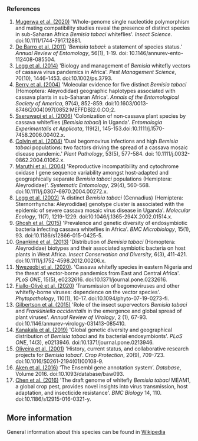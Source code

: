### References
1. [Mugerwa et al. (2020)](https://dx.doi.org/https://doi.org/10.1111/1744-7917.12881) 'Whole-genome single nucleotide polymorphism and mating compatibility studies reveal the presence of distinct species in sub-Saharan Africa *Bemisia tabaci* whiteflies'. *Insect Science*. doi:10.1111/1744-7917.12881.
2. [De Barro et al. (2011)](https://dx.doi.org/10.1146/annurev-ento-112408-085504) '*Bemisia tabaci*: a statement of species status.' *Annual Review of Entomology*, 56(1), 1-19. doi: 10.1146/annurev-ento-112408-085504.
3. [Legg et al. (2014)](https://doi.org/10.1002/ps.3793) 'Biology and management of *Bemisia* whitefly vectors of cassava virus pandemics in Africa'. *Pest Management Science*, 70(10), 1446-1453. doi:10.1002/ps.3793.
4. [Berry et al. (2004)](https://doi.org/10.1603/0013-8746(2004)097[0852:MEFFDB]2.0.CO;2) 'Molecular evidence for five distinct *Bemisia tabaci* (Homoptera: Aleyrodidae) geographic haplotypes associated with cassava plants in sub-Saharan Africa'. *Annals of the Entomological Society of America*, 97(4), 852-859. doi:10.1603/0013-8746(2004)097[0852:MEFFDB]2.0.CO;2.
5. [Sseruwagi et al. (2006)](https://doi.org/10.1111/j.1570-7458.2006.00402.x) 'Colonization of non‐cassava plant species by cassava whiteflies (*Bemisia tabaci*) in Uganda'. *Entomologia Experimentalis et Applicata*, 119(2), 145-153.doi:10.1111/j.1570-7458.2006.00402.x. 
6.  [Colvin et al. (2004)](https://dx.doi.org/https://doi.org/10.1111/j.0032-0862.2004.01062.x) 'Dual begomovirus infections and high *Bemisia tabaci* populations: two factors driving the spread of a cassava mosaic disease pandemic.' *Plant Pathology*, 53(5), 577-584. doi: 10.1111/j.0032-0862.2004.01062.x.
7. [Maruthi et al. (2004)](https://dx.doi.org/10.1111/j.0307-6970.2004.00272.x) 'Reproductive incompatibility and cytochrome oxidase I gene sequence variability amongst host-adapted and geographically separate *Bemisia tabaci* populations (Hemiptera: Aleyrodidae)'. *Systematic Entomology*, 29(4), 560-568. doi:10.1111/j.0307-6970.2004.00272.x.
8. [Legg et al. (2002)](https://dx.doi.org/https://doi.org/10.1046/j.1365-294X.2002.01514.x) 'A distinct *Bemisia tabaci* (Gennadius) (Hemiptera: Sternorrhyncha: Aleyrodidae) genotype cluster is associated with the epidemic of severe cassava mosaic virus disease in Uganda'. *Molecular Ecology*, 11(7), 1219-1229. doi:10.1046/j.1365-294X.2002.01514.x.
9. [Ghosh et al. (2015)](https://doi.org/10.1186/s12866-015-0425-5) 'Prevalence and genetic diversity of endosymbiotic bacteria infecting cassava whiteflies in Africa'. *BMC Microbiology*, 15(1), 93. doi:10.1186/s12866-015-0425-5.
10. [Gnankiné et al. (2013)](https://doi.org/10.1111/j.1752-4598.2012.00206.x) 'Distribution of *Bemisia tabaci* (Homoptera: Aleyrodidae) biotypes and their associated symbiotic bacteria on host plants in West Africa. *Insect Conservation and Diversity*, 6(3), 411-421. doi:10.1111/j.1752-4598.2012.00206.x.
11. [Nwezeobi et al. (2020)](https://dx.doi.org/10.1371/journal.pone.0232616). 'Cassava whitefly species in eastern Nigeria and the threat of vector-borne pandemics from East and Central Africa'. *PLoS ONE*, 15(5), e0232616. doi:10.1371/journal.pone.0232616.
12. [Fiallo-Olivé et al. (2020)](https://dx.doi.org/10.1094/phyto-07-19-0273-fi) 'Transmission of begomoviruses and other whitefly-borne viruses: dependence on the vector species'. *Phytopathology*, 110(1), 10-17. doi:10.1094/phyto-07-19-0273-fi.
13. [Gilbertson et al. (2015)](https://doi.org/10.1146/annurev-virology-031413-085410) 'Role of the insect supervectors *Bemisia tabaci* and *Frankliniella occidentalis* in the emergence and global spread of plant viruses'. *Annual Review of Virology*, 2 (1), 67-93. doi:10.1146/annurev-virology-031413-085410.
14. [Kanakala et al. (2019)](https://dx.doi.org/10.1371/journal.pone.0213946) 'Global genetic diversity and geographical distribution of *Bemisia tabaci* and its bacterial endosymbionts'. *PLoS ONE*, 14(3), e0213946. doi:10.1371/journal.pone.0213946.
15. [Oliveira et al. (2001)](https://doi.org/10.1016/S0261-2194(01)00108-9) 'History, current status, and collaborative research projects for *Bemisia tabaci*'. *Crop Protection*, 20(9), 709-723. doi:10.1016/S0261-2194(01)00108-9.
16. [Aken et al. (2016)](https://academic.oup.com/database/article/doi/10.1093/database/baw093/2630475) ‘The Ensembl gene annotation system’. *Database*, Volume 2016. doi:10.1093/database/baw093.
17. [Chen et al. (2016)](https://doi.org/10.1186/s12915-016-0321-y) 'The draft genome of whitefly *Bemisia tabaci* MEAM1, a global crop pest, provides novel insights into virus transmission, host adaptation, and insecticide resistance'. *BMC Biology* 14, 110. doi:10.1186/s12915-016-0321-y.

**More information**
------------------------
General information about this species can be found in [Wikipedia](https://en.wikipedia.org/wiki/Whitefly)
